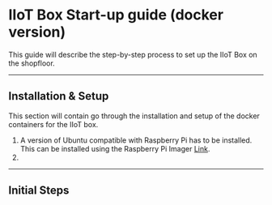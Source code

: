 # IIoT Box Start-up guide (docker version)

This guide will describe the step-by-step process to set up the IIoT Box on the shopfloor.

---

## Installation & Setup
This section will contain go through the installation and setup of the docker containers for the IIoT box.

1.  A version of Ubuntu compatible with Raspberry Pi has to be installed. This can be installed using the Raspberry Pi Imager [Link](https://www.raspberrypi.com/software/).
2. 

---
## Initial Steps

